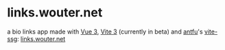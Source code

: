 # links.wouter.net

a bio links app made with [Vue 3](https://vuejs.org/), [Vite 3](https://vitejs.dev/) (currently in beta) and [antfu](https://github.com/antfu)'s [vite-ssg](https://github.com/antfu/vite-ssg): [links.wouter.net](https://links.wouter.net)
